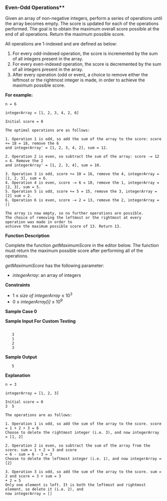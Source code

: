 ### Even-Odd Operations**

Given an array of non-negative integers, perform a series of operations until the array becomes
empty. The score is updated for each of the operations performed. The goal is to obtain the
maximum overall score possible at the end of all operations. Return the maximum possible
score.

All operations are 1-indexed and are defined as below:

1. For every odd-indexed operation, the score is incremented by the sum of all integers present in the array.
2. For every even-indexed operation, the score is decremented by the sum of all integers present in the array.
3. After every operation (odd or even), a choice to remove either the leftmost or the rightmost integer is made, in order to achieve the maximum possible score.

**For example:**

```
n = 6

integerArray = [1, 2, 3, 4, 2, 6]

Initial score = 0

The optimal operations are as follows:

1. Operation 1 is odd, so add the sum of the array to the score: score += 18 = 18, remove the 6
and integerArray' = [1, 2, 3, 4, 2], sum = 12.

2. Operation 2 is even, so subtract the sum of the array: score -= 12 = 6. Remove the 2
and integerArray' = [1, 2, 3, 4], sum = 10.

3. Operation 3 is odd, score += 10 = 16, remove the 4, integerArray = [1, 2, 3], sum = 6.
4. Operation 4 is even, score -= 6 = 10, remove the 1, integerArray = [2, 3], sum = 5.
5. Operation 5 is odd, score += 5 = 15, remove the 3, integerArray = [2] sum = 2.
6. Operation 6 is even, score -= 2 = 13, remove the 2, integerArray = []

The array is now empty, so no further operations are possible.
The choice of removing the leftmost or the rightmost at every operation was made in order to 
achieve the maximum possible score of 13. Return 13.

```


**Function Description**

Complete the function _getMaximumScore_ in the editor below. The function must return the
maximum possible score after performing all of the operations.

_getMaximumScore_ has the following parameter:

* _integerArray_: an array of integers

**Constraints**

* 1 ≤ _size of integerArray_ ≤ 10<sup>3</sup>
* 0 ≤ _integerArray[i]_ ≤ 10<sup>9</sup>

**Sample Case 0**

**Sample Input For Custom Testing**

```

   3
   1
   2
   3
```

**Sample Output**

```
   5
```

**Explanation**

```
n = 3

integerArray = [1, 2, 3]

Initial score = 0
3  5

The operations are as follows:

1. Operation 1 is odd, so add the sum of the array to the score. score = 1 + 2 + 3 = 6
Choose to delete the rightmost integer (i.e. 3), and now integerArray = [1, 2]

2. Operation 2 is even, so subtract the sum of the array from the score. sum = 1 + 2 = 3 and score
= 6 - sum = 6 - 3 = 3
Choose to delete the leftmost integer (i.e. 1), and now integerArray = [2]

3. Operation 3 is odd, so add the sum of the array to the score. sum = 2 and score = 3 + sum = 3
+ 2 = 5
Only one element is left. It is both the leftmost and rightmost element, so delete it (i.e. 2), and
now integerArray = []

```